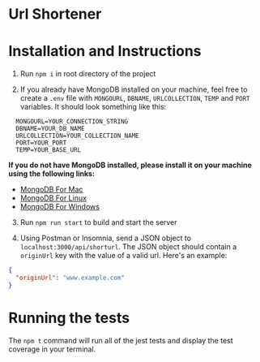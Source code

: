 # Url Shortener

# Installation and Instructions

1. Run `npm i` in root directory of the project

2. If you already have MongoDB installed on your machine, feel free to create a `.env` file with `MONGOURL`, `DBNAME`, `URLCOLLECTION`, `TEMP` and `PORT` variables. It should look something like this:

```
  MONGOURL=YOUR_CONNECTION_STRING
  DBNAME=YOUR_DB_NAME
  URLCOLLECTION=YOUR_COLLECTION_NAME
  PORT=YOUR_PORT
  TEMP=YOUR_BASE_URL
```

**If you do not have MongoDB installed, please install it on your machine using the following links:**
- [MongoDB For Mac](https://www.mongodb.com/docs/manual/tutorial/install-mongodb-on-os-x/)
- [MongoDB For Linux](https://www.mongodb.com/docs/manual/administration/install-on-linux/)
- [MongoDB For Windows](https://www.mongodb.com/docs/manual/tutorial/install-mongodb-on-windows/) 
   
3. Run `npm run start` to build and start the server

4. Using Postman or Insomnia, send a JSON object to `localhost:3000/api/shorturl`. The JSON object should contain a `originUrl` key with the value of a valid url. Here's an example:

```JSON
{
  "originUrl": "www.example.com"
}
```

# Running the tests

The `npm t` command will run all of the jest tests and display the test coverage in your terminal.
